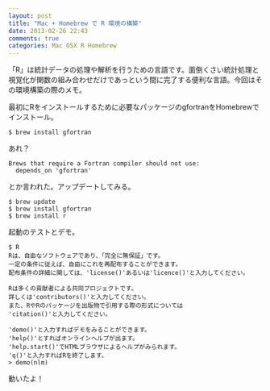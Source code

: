 ```yaml
---
layout: post
title: "Mac + Homebrew で R 環境の構築"
date: 2013-02-26 22:43
comments: true
categories: Mac OSX R Homebrew
---
```


「R」は統計データの処理や解析を行うための言語です。面倒くさい統計処理と視覚化が関数の組み合わせだけであっという間に完了する便利な言語。今回はその環境構築の際のメモ。

<!-- more -->
最初にRをインストールするために必要なパッケージのgfortranをHomebrewでインストール。

    $ brew install gfortran

あれ？

    Brews that require a Fortran compiler should not use:
      depends_on 'gfortran'

とか言われた。アップデートしてみる。

    $ brew update
    $ brew install gfortran
    $ brew install r

起動のテストとデモ。

    $ R
    Rは、自由なソフトウェアであり、「完全に無保証」です。
    一定の条件に従えば、自由にこれを再配布することができます。
    配布条件の詳細に関しては、'license()'あるいは'licence()'と入力してください。
    
    Rは多くの貢献者による共同プロジェクトです。
    詳しくは'contributors()'と入力してください。
    また、RやRのパッケージを出版物で引用する際の形式については
    'citation()'と入力してください。
    
    'demo()'と入力すればデモをみることができます。
    'help()'とすればオンラインヘルプが出ます。
    'help.start()'でHTMLブラウザによるヘルプがみられます。
    'q()'と入力すればRを終了します。
    > demo(nlm)

動いたよ！